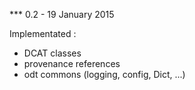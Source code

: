 

*** 0.2  -  19 January 2015

Implementated :
- DCAT classes
- provenance references
- odt commons (logging, config, Dict, ...)
